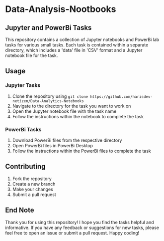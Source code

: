 # Data-Analysis-Nootbooks

## Jupyter and PowerBi Tasks

This repository contains a collection of Jupyter notebooks and PowerBi lab tasks for various small tasks. Each task is contained within a separate directory, which includes a 'data' file in 'CSV' format and a Jupyter notebook file for the task.

## Usage

### Jupyter Tasks
1. Clone the repository using `git clone https://github.com/harisdev-netizen/Data-Analytics-Notebooks`
2. Navigate to the directory for the task you want to work on
3. Open the Jupyter notebook file with the task name
4. Follow the instructions within the notebook to complete the task

### PowerBi Tasks
1. Download PowerBi files from the respective directory
2. Open PowerBi files in PowerBi Desktop
3. Follow the instructions within the PowerBi files to complete the task

## Contributing

1. Fork the repository
2. Create a new branch
3. Make your changes
4. Submit a pull request

## End Note
Thank you for using this repository! I hope you find the tasks helpful and informative. If you have any feedback or suggestions for new tasks, please feel free to open an issue or submit a pull request. Happy coding!